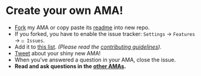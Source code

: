 # Create your own AMA!

- [Fork](https://github.com/sindresorhus/ama/fork) my AMA or copy paste its [readme](https://raw.githubusercontent.com/sindresorhus/ama/master/readme.md) into new repo.
- If you forked, you have to enable the issue tracker: `Settings` → `Features` → `☑ Issues`.
- Add it to [this list](https://github.com/sindresorhus/amas). *(Please read the [contributing guidelines](contributing.md)).*
- [Tweet](https://twitter.com/intent/tweet?text=Ask%20me%20*anything*%20in%20my%20shiny%20new%20AMA!%20[insert%20link%20to%20your%20AMA]) about your shiny new AMA!
- When you've answered a question in your AMA, close the issue.
- **Read and ask questions in the [other AMAs](https://github.com/sindresorhus/amas).**
